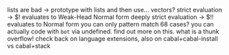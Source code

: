 lists are bad -> prototype with lists and then use... vectors?
strict evaluation -> $! evaluates to Weak-Head Normal form
deeply strict evaluation -> $!! evaluates to Normal form
you can only pattern match 68 cases?
you can actually code with `bot` via undefined. find out more on this.
what is a thunk overflow!
check back on language extensions, also on cabal+cabal-install vs cabal+stack


